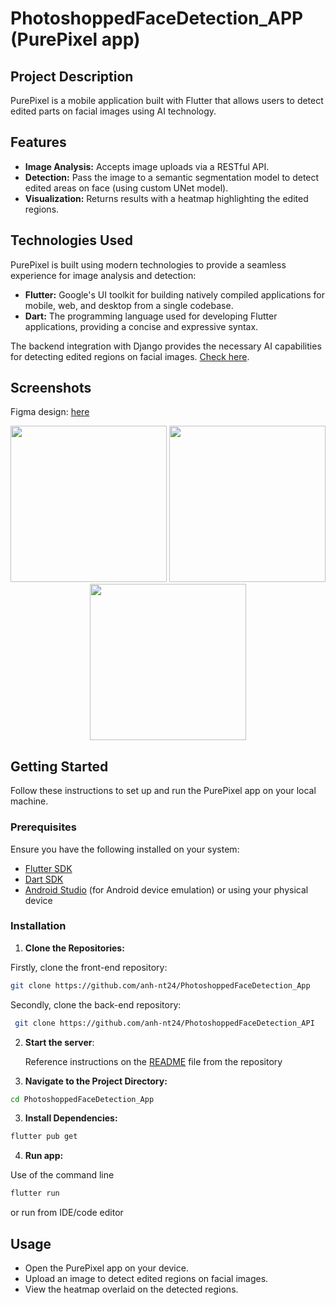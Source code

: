 # PhotoshoppedFaceDetection_APP (PurePixel app)

## Project Description

PurePixel is a mobile application built with Flutter that allows users to detect edited parts on facial images using AI technology.


## Features

- **Image Analysis:** Accepts image uploads via a RESTful API.
- **Detection:** Pass the image to a semantic segmentation model to detect edited areas on face (using custom UNet model).
- **Visualization:** Returns results with a heatmap highlighting the edited regions.

## Technologies Used


PurePixel is built using modern technologies to provide a seamless experience for image analysis and detection:

- **Flutter:** Google's UI toolkit for building natively compiled applications for mobile, web, and desktop from a single codebase.
- **Dart:** The programming language used for developing Flutter applications, providing a concise and expressive syntax.

The backend integration with Django provides the necessary AI capabilities for detecting edited regions on facial images. [Check here](https://github.com/anh-nt24/PhotoshoppedFaceDetection_API).

## Screenshots

Figma design: [here](https://www.figma.com/design/pT6wvj73j4eX4mIYZMSHfE/PurePixel-App?node-id=0-1&t=1vt1lqI0W7Inqb4e-0)

<p align="center">
  <img src="https://github.com/anh-nt24/PhotoshoppedFaceDetection_App/assets/106876168/cbdf1da7-3833-4c18-a7ca-7105c6de34a4" width="250" />
  <img src="https://github.com/anh-nt24/PhotoshoppedFaceDetection_App/assets/106876168/5c343d0c-4203-4377-b843-ceec165a7313" width="250" />
  <img src="https://github.com/anh-nt24/PhotoshoppedFaceDetection_App/assets/106876168/8f4360a5-49b8-45c4-909e-5c43f7bb9a3e" width="250" />
</p>


## Getting Started

Follow these instructions to set up and run the PurePixel app on your local machine.

### Prerequisites

Ensure you have the following installed on your system:

- [Flutter SDK](https://flutter.dev/docs/get-started/install)
- [Dart SDK](https://dart.dev/get-dart)
- [Android Studio](https://developer.android.com/studio) (for Android device emulation) or using your physical device


### Installation

1. **Clone the Repositories:**

  Firstly, clone the front-end repository:
   ```bash
   git clone https://github.com/anh-nt24/PhotoshoppedFaceDetection_App
   ```

  Secondly, clone the back-end repository:
  ```bash
   git clone https://github.com/anh-nt24/PhotoshoppedFaceDetection_API
   ```

2. **Start the server**:

    Reference instructions on the [README](https://github.com/anh-nt24/PhotoshoppedFaceDetection_API) file from the repository


2. **Navigate to the Project Directory:**

  ```sh
  cd PhotoshoppedFaceDetection_App
  ```

3. **Install Dependencies:**

  ```sh
  flutter pub get
  ```

4. **Run app:**
  
  Use of the command line

  ```sh
  flutter run
  ```

  or run from IDE/code editor


## Usage

- Open the PurePixel app on your device.
- Upload an image to detect edited regions on facial images.
- View the heatmap overlaid on the detected regions.


